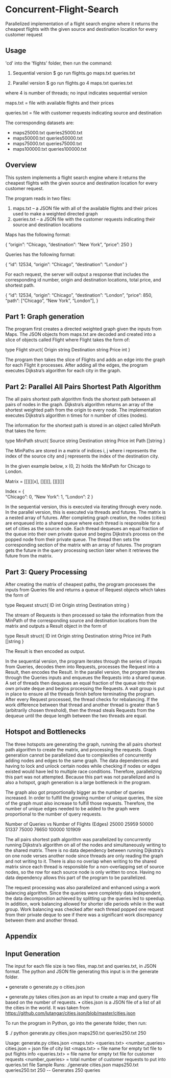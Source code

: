 # Concurrent-Flight-Search
Parallelized implementation of a flight search engine where it returns the cheapest flights with the given source and destination location for every customer request

## Usage 

'cd' into the 'flights' folder, then run the command:

1. Sequential version 
$ go run flights.go maps.txt queries.txt

2. Parallel version 
$ go run flights.go 4 maps.txt queries.txt

where 4 is number of threads; no input indicates sequential version 

maps.txt = file with available flights and their prices 

queries.txt = file with customer requests indicating source and destination 

The corresponding datasets are:

* maps25000.txt queries25000.txt 
* maps50000.txt queries50000.txt 
* maps75000.txt queries75000.txt 
* maps100000.txt queries100000.txt 

## Overview 

This system implements a flight search engine where it returns the cheapest flights with the given source and destination location for every customer request.

The program reads in two files: 
1)	maps.txt – a JSON file with all of the available flights and their prices used to make a weighted directed graph
2)	queries.txt – a JSON file with the customer requests indicating their source and destination locations 

Maps has the following format:

{
“origin”: “Chicago, 
“destination”: “New York”, 
“price”: 250
}

Queries has the following format:

{
“id”: 12534, 
“origin”: “Chicago”, 
“destination”: “London”
}


For each request, the server will output a response that includes the corresponding id number, origin and destination locations, total price, and shortest path. 

{
“id”: 12534, 
“origin”: “Chicago”, 
“destination”: “London”,
“price”: 850,
“path”: [“Chicago”, “New York”, “London”], 
}


## Part 1: Graph generation 

The program first creates a directed weighted graph given the inputs from Maps. The JSON objects from maps.txt are decoded and created into a slice of objects called Flight where Flight takes the form of: 

type Flight struct{
   Origin	string
   Destination 	string
   Price     	int
}

The program then takes the slice of Flights and adds an edge into the graph for each Flight it processes. After adding all the edges, the program executes Dijkstra’s algorithm for each city in the graph. 

## Part 2: Parallel All Pairs Shortest Path Algorithm  

The all pairs shortest path algorithm finds the shortest path between all pairs of nodes in the graph. Dijkstra’s algorithm returns an array of the shortest weighted path from the origin to every node. The implementation executes Dijkstra’s algorithm n times for n number of cities (nodes). 

The information for the shortest path is stored in an object called MinPath that takes the form: 

type MinPath struct{
   Source    	string
   Destination    	string
   Price     	int
   Path      	[]string
}
 
The MinPaths are stored in a matrix of indices i, j where i represents the index of the source city and j represents the index of the destination city. 

In the given example below, x (0, 2) holds the MinPath for Chicago to London. 


Matrix = [[][][x],
		  [][][],
		  [][][]]

Index = {	
		“Chicago”: 0,
		“New York”: 1, 
		“London”: 2
}


In the sequential version, this is executed via iterating through every node. In the parallel version, this is executed via threads and futures. The matrix is a nested array of futures. After completing graph creation, the nodes (cities) are enqueued into a shared queue where each thread is responsible for a set of cities as the source node. Each thread dequeues an equal fraction of the queue into their own private queue and begins Dijkstra’s process on the popped node from their private queue. The thread then sets the corresponding section of the matrix with an array of futures. The program gets the future in the query processing section later when it retrieves the future from the matrix.   


## Part 3: Query Processing

After creating the matrix of cheapest paths, the program processes the inputs from Queries file and returns a queue of Request objects which takes the form of 

type Request struct{
   ID           	int
   Origin        	string
   Destination 	string
}

The stream of Requests is then processed so take the information from the MinPath of the corresponding source and destination locations from the matrix and outputs a Result object in the form of 

type Result struct{
   ID           	int
   Origin        	string
   Destination 	string
   Price     	int
   Path      	[]string
}

The Result is then encoded as output. 

In the sequential version, the program iterates through the series of inputs from Queries, decodes them into Requests, processes the Request into a Result, then encodes the Result. In the parallel version, the program iterates through the Queries inputs and enqueues the Requests into a shared queue. A set of threads then dequeues an equal fraction of the queue into their own private deque and begins processing the Requests. A wait group is put in place to ensure all the threads finish before terminating the program. After every Request processed, the thread checks for rebalancing. If the work difference between that thread and another thread is greater than 5 (arbitrarily chosen threshold), then the thread steals Requests from the dequeue until the deque length between the two threads are equal. 



## Hotspot and Bottlenecks 

The three hotspots are generating the graph, running the all pairs shortest path algorithm to create the matrix, and processing the requests. Graph generation cannot be parallelized due to complexities of concurrently adding nodes and edges to the same graph. The data dependencies and having to lock and unlock certain nodes while checking if nodes or edges existed would have led to multiple race conditions. Therefore, parallelizing this part was not attempted. Because this part was not parallelized and is also a hotspot, graph generation is a large bottleneck in the program. 


The graph also got proportionally bigger as the number of queries increased. In order to fulfill the growing number of unique queries, the size of the graph must also increase to fulfill those requests. Therefore, the number of unique edges needed to be added to the graph were proportional to the number of query requests. 

Number of Queries vs Number of Flights (Edges)
25000	25959
50000	51337
75000	76650
100000	101909


The all pairs shortest path algorithm was parallelized by concurrently running Dijkstra’s algorithm on all of the nodes and simultaneously writing to the shared matrix. There is no data dependency between running Dijkstra’s on one node verses another node since threads are only reading the graph and not writing to it. There is also no overlap when writing to the shared matrix since each thread is responsible for a non-overlapping set of source nodes, so the row for each source node is only written to once. Having no data dependency allows this part of the program to be parallelized.

The request processing was also parallelized and enhanced using a work balancing algorithm. Since the queries were completely data independent, the data decomposition achieved by splitting up the queries led to speedup. In addition, work balancing allowed for shorter idle periods while in the wait group. Work balancing was checked after each thread popped one request from their private deque to see if there was a significant work discrepancy between them and another thread. 


## Appendix

## Input Generation 

The input for each file size is two files, map.txt and queries.txt, in JSON format. The python and JSON file generating this input is in the generate folder. 

•	generate
o	generate.py
o	cities.json

•	generate.py takes cities.json as an input to create a map and query file based on the number of requests. 
•	cities.json is a JSON file of a list of all the cities in the world. It was taken from https://github.com/lutangar/cities.json/blob/master/cities.json

To run the program in Python, go into the generate folder, then run:

$ ./ python generate.py cities.json maps250.txt queries250.txt 250

Usage: generate.py cities.json <maps.txt> <queries.txt> <number_queries> 
	 cities.json = json file of city list
	 <maps.txt> = file name for empty txt file to put flights info
	 <queries.txt> = file name for empty txt file for customer requests
	 <number_queries> = total number of customer requests to put into queries.txt file
Sample Runs:
	./generate cities.json maps250.txt queries250.txt 250 -- Generates 250 queries



